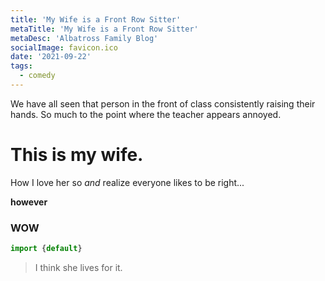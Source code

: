 ```yaml
---
title: 'My Wife is a Front Row Sitter'
metaTitle: 'My Wife is a Front Row Sitter'
metaDesc: 'Albatross Family Blog'
socialImage: favicon.ico
date: '2021-09-22'
tags:
  - comedy
---
```


We have all seen that person in the front of class consistently raising their hands. So much to the point where the teacher appears annoyed.

# This is my wife.

How I love her so *and* realize everyone likes to be right... 

**however** 

### WOW

```js
import {default}
```

> I think she lives for it.